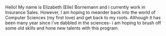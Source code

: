 Hello!
My name is Elizabeth (Elle) Bornemann and i currently work in Insurance Sales. However, I am hoping to meander back into the world of Computer Sciences (my first love) and get back to my roots. Although it has been many year since i've dabbled in the sciences- i am hoping to brush off some old skills and hone new talents with this program. 

